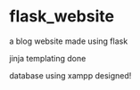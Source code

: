 # flask_website
a blog website made using flask

jinja templating done

database using xampp designed!
